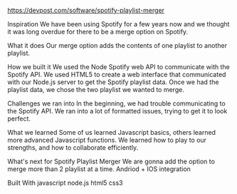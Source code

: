 https://devpost.com/software/spotify-playlist-merger

Inspiration
We have been using Spotify for a few years now and we thought it was long overdue for there to be a merge option on Spotify.

What it does
Our merge option adds the contents of one playlist to another playlist.

How we built it
We used the Node Spotify web API to communicate with the Spotify API. We used HTML5 to create a web interface that communicated with our Node.js server to get the Spotify playlist data. Once we had the playlist data, we chose the two playlist we wanted to merge.

Challenges we ran into
In the beginning, we had trouble communicating to the Spotify API. We ran into a lot of formatted issues, trying to get it to look perfect.

What we learned
Some of us learned Javascript basics, others learned more advanced Javascript functions. We learned how to play to our strengths, and how to collaborate efficiently.

What's next for Spotify Playlist Merger
We are gonna add the option to merge more than 2 playlist at a time.
Andriod + IOS integration

Built With
javascript
node.js
html5
css3
